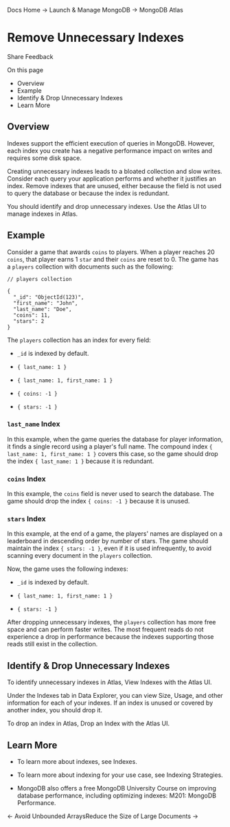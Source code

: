 Docs Home → Launch & Manage MongoDB → MongoDB Atlas

# Remove Unnecessary Indexes

Share Feedback

On this page

  * Overview
  * Example
  * Identify & Drop Unnecessary Indexes
  * Learn More

## Overview

Indexes support the efficient execution of queries in MongoDB. However, each
index you create has a negative performance impact on writes and requires some
disk space.

Creating unnecessary indexes leads to a bloated collection and slow writes.
Consider each query your application performs and whether it justifies an
index. Remove indexes that are unused, either because the field is not used to
query the database or because the index is redundant.

You should identify and drop unnecessary indexes. Use the Atlas UI to manage
indexes in Atlas.

## Example

Consider a game that awards `coins` to players. When a player reaches 20
`coins`, that player earns 1 `star` and their `coins` are reset to 0. The game
has a `players` collection with documents such as the following:

    
    
    // players collection  
      
    {  
      "_id": "ObjectId(123)",  
      "first_name": "John",  
      "last_name": "Doe",  
      "coins": 11,  
      "stars": 2  
    }  
  
The `players` collection has an index for every field:

  * `_id` is indexed by default.

  * `{ last_name: 1 }`

  * `{ last_name: 1, first_name: 1 }`

  * `{ coins: -1 }`

  * `{ stars: -1 }`

### `last_name` Index

In this example, when the game queries the database for player information, it
finds a single record using a player's full name. The compound index `{
last_name: 1, first_name: 1 }` covers this case, so the game should drop the
index `{ last_name: 1 }` because it is redundant.

### `coins` Index

In this example, the `coins` field is never used to search the database. The
game should drop the index `{ coins: -1 }` because it is unused.

### `stars` Index

In this example, at the end of a game, the players' names are displayed on a
leaderboard in descending order by number of stars. The game should maintain
the index `{ stars: -1 }`, even if it is used infrequently, to avoid scanning
every document in the `players` collection.

Now, the game uses the following indexes:

  * `_id` is indexed by default.

  * `{ last_name: 1, first_name: 1 }`

  * `{ stars: -1 }`

After dropping unnecessary indexes, the `players` collection has more free
space and can perform faster writes. The most frequent reads do not experience
a drop in performance because the indexes supporting those reads still exist
in the collection.

## Identify & Drop Unnecessary Indexes

To identify unnecessary indexes in Atlas, View Indexes with the Atlas UI.

Under the Indexes tab in Data Explorer, you can view Size, Usage, and other
information for each of your indexes. If an index is unused or covered by
another index, you should drop it.

To drop an index in Atlas, Drop an Index with the Atlas UI.

## Learn More

  * To learn more about indexes, see Indexes.

  * To learn more about indexing for your use case, see Indexing Strategies.

  * MongoDB also offers a free MongoDB University Course on improving database performance, including optimizing indexes: M201: MongoDB Performance.

← Avoid Unbounded ArraysReduce the Size of Large Documents →

